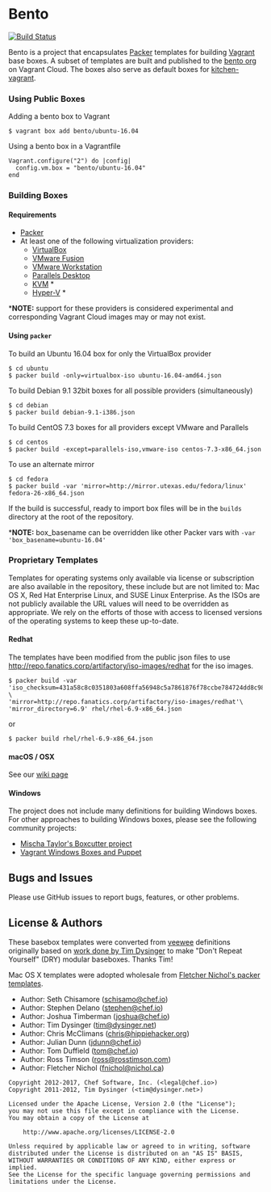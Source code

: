 # Bento

[![Build Status](http://img.shields.io/travis/chef/bento.svg)][travis]

Bento is a project that encapsulates [Packer](https://www.packer.io/) templates for building [Vagrant](https://www.vagrantup.com/) base boxes. A subset of templates are built and published to the [bento org](https://app.vagrantup.com/bento) on Vagrant Cloud. The boxes also serve as default boxes for [kitchen-vagrant](https://github.com/test-kitchen/kitchen-vagrant/).

### Using Public Boxes

Adding a bento box to Vagrant

```
$ vagrant box add bento/ubuntu-16.04
```

Using a bento box in a Vagrantfile

```
Vagrant.configure("2") do |config|
  config.vm.box = "bento/ubuntu-16.04"
end
```

### Building Boxes

#### Requirements

- [Packer](https://www.packer.io/)
- At least one of the following virtualization providers:
  - [VirtualBox](https://www.virtualbox.org)
  - [VMware Fusion](https://www.vmware.com/products/fusion.html)
  - [VMware Workstation](https://www.vmware.com/products/workstation.html)
  - [Parallels Desktop](http://www.parallels.com/products/desktop)
  - [KVM](https://www.linux-kvm.org/page/Main_Page) *
  - [Hyper-V](https://technet.microsoft.com/en-us/library/hh831531(v=ws.11).aspx) *

\***NOTE:** support for these providers is considered experimental and corresponding Vagrant Cloud images may or may not exist.

#### Using `packer`

To build an Ubuntu 16.04 box for only the VirtualBox provider

```
$ cd ubuntu
$ packer build -only=virtualbox-iso ubuntu-16.04-amd64.json
```

To build Debian 9.1 32bit boxes for all possible providers (simultaneously)

```
$ cd debian
$ packer build debian-9.1-i386.json
```

To build CentOS 7.3 boxes for all providers except VMware and Parallels

```
$ cd centos
$ packer build -except=parallels-iso,vmware-iso centos-7.3-x86_64.json
```

To use an alternate mirror

```
$ cd fedora
$ packer build -var 'mirror=http://mirror.utexas.edu/fedora/linux' fedora-26-x86_64.json
```

If the build is successful, ready to import box files will be in the `builds` directory at the root of the repository.

\***NOTE:** box_basename can be overridden like other Packer vars with `-var 'box_basename=ubuntu-16.04'`

### Proprietary Templates

Templates for operating systems only available via license or subscription are also available in the repository, these include but are not limited to: Mac OS X, Red Hat Enterprise Linux, and SUSE Linux Enterprise. As the ISOs are not publicly available the URL values will need to be overridden as appropriate. We rely on the efforts of those with access to licensed versions of the operating systems to keep these up-to-date.
#### Redhat
The templates have been modified from the public json files to use  http://repo.fanatics.corp/artifactory/iso-images/redhat for the iso images.
```
$ packer build -var 'iso_checksum=431a58c8c0351803a608ffa56948c5a7861876f78ccbe784724dd8c987ff7000' \
'mirror=http://repo.fanatics.corp/artifactory/iso-images/redhat'\
'mirror_directory=6.9' rhel/rhel-6.9-x86_64.json
```
or
```
$ packer build rhel/rhel-6.9-x86_64.json
```

#### macOS / OSX

See our [wiki page](https://github.com/chef/bento/wiki/macOS)

#### Windows

The project does not include many definitions for building Windows boxes. For other approaches to building Windows boxes, please see the following community projects:

- [Mischa Taylor's Boxcutter project](https://github.com/boxcutter)
- [Vagrant Windows Boxes and Puppet](https://github.com/ferventcoder/vagrant-windows-puppet/tree/master/baseboxes)

## Bugs and Issues

Please use GitHub issues to report bugs, features, or other problems.

## License & Authors

These basebox templates were converted from [veewee](https://github.com/jedi4ever/veewee) definitions originally based on [work done by Tim Dysinger](https://github.com/dysinger/basebox) to make "Don't Repeat Yourself" (DRY) modular baseboxes. Thanks Tim!

Mac OS X templates were adopted wholesale from [Fletcher Nichol's packer templates](https://github.com/fnichol/packer-templates).

- Author: Seth Chisamore ([schisamo@chef.io](mailto:schisamo@chef.io))
- Author: Stephen Delano ([stephen@chef.io](mailto:stephen@chef.io))
- Author: Joshua Timberman ([joshua@chef.io](mailto:joshua@chef.io))
- Author: Tim Dysinger ([tim@dysinger.net](mailto:tim@dysinger.net))
- Author: Chris McClimans ([chris@hippiehacker.org](mailto:chris@hippiehacker.org))
- Author: Julian Dunn ([jdunn@chef.io](mailto:jdunn@chef.io))
- Author: Tom Duffield ([tom@chef.io](mailto:tom@chef.io))
- Author: Ross Timson ([ross@rosstimson.com](mailto:ross@rosstimson.com))
- Author: Fletcher Nichol ([fnichol@nichol.ca](mailto:fnichol@nichol.ca))

```text
Copyright 2012-2017, Chef Software, Inc. (<legal@chef.io>)
Copyright 2011-2012, Tim Dysinger (<tim@dysinger.net>)

Licensed under the Apache License, Version 2.0 (the "License");
you may not use this file except in compliance with the License.
You may obtain a copy of the License at

    http://www.apache.org/licenses/LICENSE-2.0

Unless required by applicable law or agreed to in writing, software
distributed under the License is distributed on an "AS IS" BASIS,
WITHOUT WARRANTIES OR CONDITIONS OF ANY KIND, either express or implied.
See the License for the specific language governing permissions and
limitations under the License.
```

[travis]: https://travis-ci.org/chef/bento
